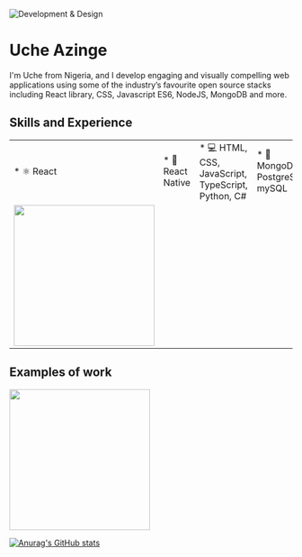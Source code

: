 ![Development & Design](https://tutoring-app.s3.us-east-2.amazonaws.com/GithubBanner.jpg)

# Uche Azinge

I'm Uche from Nigeria, and I develop engaging and visually compelling web applications using some of the industry’s favourite open source stacks including React library, CSS, Javascript ES6, NodeJS, MongoDB and more.

## Skills and Experience

<table border="0">
 <tr>
<td>* ⚛ React</td>
<td>* 📱 React Native</td>
<td>* 💻 HTML, CSS, JavaScript, TypeScript, Python, C#</td>
<td>* 🌱 MongoDB, PostgreSQL, mySQL</td>
<td>* 🟢 NodeJS</td>
<td>* 🎨 XD & Figma</td>
<td>* 🚄 CI/CD</td>
<td>* 🐳 Docker</td>
<td>* 🟠 AWS</td>
 </tr>
 <tr>
<td><img src="https://github.com/uchikuch/uchikuch/blob/main/topsettutoring.gif" width="250" /></td>
 </tr>
</table>



## Examples of work
<img src="https://github.com/uchikuch/uchikuch/blob/main/topsettutoring.gif" width="250" />

[![Anurag's GitHub stats](https://github-readme-stats.vercel.app/api?username=uchikuch)](https://github.com/anuraghazra/github-readme-stats)

